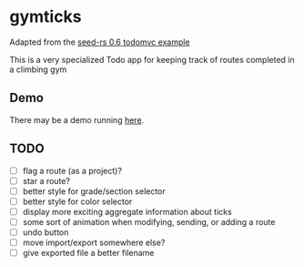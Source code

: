 # gymticks

Adapted from the [seed-rs 0.6 todomvc example](https://github.com/seed-rs/seed/tree/0.6.0/examples/todomvc)

This is a very specialized Todo app for keeping track of routes completed in a climbing gym

## Demo

There may be a demo running [here](https://gymticks.robparrett.com).

## TODO

- [ ] flag a route (as a project)?
- [ ] star a route?
- [ ] better style for grade/section selector
- [ ] better style for color selector
- [ ] display more exciting aggregate information about ticks
- [ ] some sort of animation when modifying, sending, or adding a route
- [ ] undo button
- [ ] move import/export somewhere else?
- [ ] give exported file a better filename
